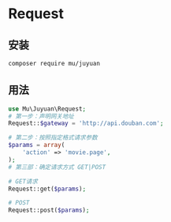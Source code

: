 # Request

## 安装
```bash
composer require mu/juyuan
```


## 用法

```php
use Mu\Juyuan\Request;
# 第一步：声明网关地址
Request::$gateway = 'http://api.douban.com';

# 第二步：按照指定格式请求参数
$params = array(
	'action' => 'movie.page',
);
# 第三部：确定请求方式 GET|POST

# GET请求
Request::get($params);

# POST
Request::post($params);

```

